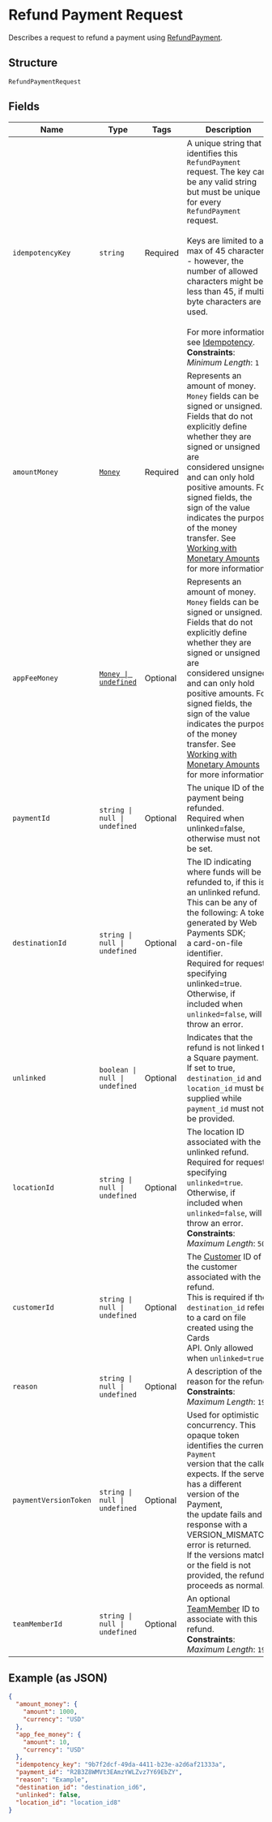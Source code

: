 
# Refund Payment Request

Describes a request to refund a payment using [RefundPayment](../api/refunds.md#refund-payment).

## Structure

`RefundPaymentRequest`

## Fields

| Name | Type | Tags | Description |
|  --- | --- | --- | --- |
| `idempotencyKey` | `string` | Required | A unique string that identifies this `RefundPayment` request. The key can be any valid string<br/>but must be unique for every `RefundPayment` request.<br/><br/>Keys are limited to a max of 45 characters - however, the number of allowed characters might be<br/>less than 45, if multi-byte characters are used.<br/><br/>For more information, see [Idempotency](https://developer.squareup.com/docs/working-with-apis/idempotency).<br/>**Constraints**: *Minimum Length*: `1` |
| `amountMoney` | [`Money`](../models/money.md) | Required | Represents an amount of money. `Money` fields can be signed or unsigned.<br/>Fields that do not explicitly define whether they are signed or unsigned are<br/>considered unsigned and can only hold positive amounts. For signed fields, the<br/>sign of the value indicates the purpose of the money transfer. See<br/>[Working with Monetary Amounts](https://developer.squareup.com/docs/build-basics/working-with-monetary-amounts)<br/>for more information. |
| `appFeeMoney` | [`Money \| undefined`](../models/money.md) | Optional | Represents an amount of money. `Money` fields can be signed or unsigned.<br/>Fields that do not explicitly define whether they are signed or unsigned are<br/>considered unsigned and can only hold positive amounts. For signed fields, the<br/>sign of the value indicates the purpose of the money transfer. See<br/>[Working with Monetary Amounts](https://developer.squareup.com/docs/build-basics/working-with-monetary-amounts)<br/>for more information. |
| `paymentId` | `string \| null \| undefined` | Optional | The unique ID of the payment being refunded.<br/>Required when unlinked=false, otherwise must not be set. |
| `destinationId` | `string \| null \| undefined` | Optional | The ID indicating where funds will be refunded to, if this is an unlinked refund.<br/>This can be any of the following: A token generated by Web Payments SDK;<br/>a card-on-file identifier.<br/>Required for requests specifying unlinked=true.<br/>Otherwise, if included when `unlinked=false`, will throw an error. |
| `unlinked` | `boolean \| null \| undefined` | Optional | Indicates that the refund is not linked to a Square payment.<br/>If set to true, `destination_id` and `location_id` must be supplied while `payment_id` must not<br/>be provided. |
| `locationId` | `string \| null \| undefined` | Optional | The location ID associated with the unlinked refund.<br/>Required for requests specifying `unlinked=true`.<br/>Otherwise, if included when `unlinked=false`, will throw an error.<br/>**Constraints**: *Maximum Length*: `50` |
| `customerId` | `string \| null \| undefined` | Optional | The [Customer](entity:Customer) ID of the customer associated with the refund.<br/>This is required if the `destination_id` refers to a card on file created using the Cards<br/>API. Only allowed when `unlinked=true`. |
| `reason` | `string \| null \| undefined` | Optional | A description of the reason for the refund.<br/>**Constraints**: *Maximum Length*: `192` |
| `paymentVersionToken` | `string \| null \| undefined` | Optional | Used for optimistic concurrency. This opaque token identifies the current `Payment`<br/>version that the caller expects. If the server has a different version of the Payment,<br/>the update fails and a response with a VERSION_MISMATCH error is returned.<br/>If the versions match, or the field is not provided, the refund proceeds as normal. |
| `teamMemberId` | `string \| null \| undefined` | Optional | An optional [TeamMember](entity:TeamMember) ID to associate with this refund.<br/>**Constraints**: *Maximum Length*: `192` |

## Example (as JSON)

```json
{
  "amount_money": {
    "amount": 1000,
    "currency": "USD"
  },
  "app_fee_money": {
    "amount": 10,
    "currency": "USD"
  },
  "idempotency_key": "9b7f2dcf-49da-4411-b23e-a2d6af21333a",
  "payment_id": "R2B3Z8WMVt3EAmzYWLZvz7Y69EbZY",
  "reason": "Example",
  "destination_id": "destination_id6",
  "unlinked": false,
  "location_id": "location_id8"
}
```

